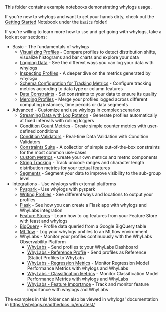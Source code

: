 This folder contains example notebooks demonstrating whylogs usage.

If you're new to whylogs and want to get your hands dirty, check out the [Getting Started](https://nbviewer.org/github/whylabs/whylogs/blob/mainline/python/examples/basic/Getting_Started.ipynb) Notebook under the `basics` folder!

If you're willing to learn more how to use and get going with whylogs, take a look at our sections:

- Basic - The fundamentals of whylogs
  - [Visualizing Profiles](https://nbviewer.org/github/whylabs/whylogs/blob/mainline/python/examples/basic/Notebook_Profile_Visualizer.ipynb) - Compare profiles to detect distribution shifts, visualize histograms and bar charts and explore your data
  - [Logging Data](https://nbviewer.org/github/whylabs/whylogs/blob/mainline/python/examples/basic/Logging_Different_Data.ipynb) - See the different ways you can log your data with whylogs
  - [Inspecting Profiles](https://nbviewer.org/github/whylabs/whylogs/blob/mainline/python/examples/basic/Inspecting_Profiles.ipynb) - A deeper dive on the metrics generated by whylogs
  - [Schema Configuration for Tracking Metrics](https://nbviewer.org/github/whylabs/whylogs/blob/mainline/python/examples/basic/Schema_Configuration.ipynb) - Configure tracking metrics according to data type or column features
  - [Data Constraints](https://nbviewer.org/github/whylabs/whylogs/blob/mainline/python/examples/basic/Metric_Constraints.ipynb) - Set constraints to your data to ensure its quality
  - [Merging Profiles](https://nbviewer.org/github/whylabs/whylogs/blob/mainline/python/examples/basic/Merging_Profiles.ipynb) - Merge your profiles logged across different computing instances, time periods or data segments
- Advanced - Customize and use whylogs in complex scenarios
  - [Streaming Data with Log Rotation](https://nbviewer.org/github/whylabs/whylogs/blob/mainline/python/examples/advanced/Log_Rotation_for_Streaming_Data/Streaming_Data_with_Log_Rotation.ipynb) - Generate profiles automatically at fixed intervals with rolling loggers
  - [Condition Count Metrics](https://nbviewer.org/github/whylabs/whylogs/blob/mainline/python/examples/advanced/Condition_Count_Metrics.ipynb) - Create simple counter metrics with user-defined conditions
  - [Condition Validators](https://nbviewer.org/github/whylabs/whylogs/blob/mainline/python/examples/advanced/Condition_Validators.ipynb) - Real-time Data Validation with Condition Validators
  - [Constraints Suite](https://nbviewer.org/github/whylabs/whylogs/blob/mainline/python/examples/advanced/Constraints_Suite.ipynb) - A collection of simple out-of-the-box constraints for the most common use-cases
  - [Custom Metrics](https://nbviewer.org/github/whylabs/whylogs/blob/mainline/python/examples/advanced/Custom_Metrics.ipynb) - Create your own metrics and metric components
  - [String Tracking](https://nbviewer.org/github/whylabs/whylogs/blob/mainline/python/examples/advanced/String_Tracking.ipynb) - Track unicode ranges and character length distribution metrics for your textual features
  - [Segments](https://nbviewer.org/github/whylabs/whylogs/blob/mainline/python/examples/advanced/Segments.ipynb) - Segment your data to improve visibility to the sub-group level
- Integrations - Use whylogs with external platforms
  - [Pyspark](https://nbviewer.org/github/whylabs/whylogs/blob/mainline/python/examples/integrations/Pyspark_Profiling.ipynb) - Use whylogs with pyspark
  - [Writing Profiles](https://nbviewer.org/github/whylabs/whylogs/blob/mainline/python/examples/integrations/writers/Writing_Profiles.ipynb) - See different ways and locations to output your profiles
  - [Flask](https://nbviewer.org/github/whylabs/whylogs/blob/mainline/python/examples/integrations/flask_streaming/flask_with_whylogs.ipynb) - See how you can create a Flask app with whylogs and WhyLabs integration
  - [Feature Stores](https://nbviewer.org/github/whylabs/whylogs/blob/mainline/python/examples/integrations/Feature_Stores_and_whylogs.ipynb) - Learn how to log features from your Feature Store with feast and whylogs
  - [BigQuery](https://nbviewer.org/github/whylabs/whylogs/blob/mainline/python/examples/integrations/BigQuery_Example.ipynb) - Profile data queried from a Google BigQuery table
  - [MLflow](https://nbviewer.org/github/whylabs/whylogs/blob/mainline/python/examples/integrations/Mlflow_Logging.ipynb) - Log your whylogs profiles to an MLflow environment
  - WhyLabs - Monitor your profiles continuously with the WhyLabs Observability Platform
    - [WhyLabs](https://nbviewer.org/github/whylabs/whylogs/blob/mainline/python/examples/integrations/writers/Writing_to_WhyLabs.ipynb) - Send profiles to your WhyLabs Dashboard
    - [WhyLabs - Reference Profile](https://nbviewer.org/github/whylabs/whylogs/blob/mainline/python/examples/integrations/writers/Writing_Reference_Profiles_to_WhyLabs.ipynb) - Send profiles as Reference (Static) Profiles to WhyLabs
    - [WhyLabs - Regression Metrics](https://nbviewer.org/github/whylabs/whylogs/blob/mainline/python/examples/integrations/writers/Writing_Regression_Performance_Metrics_to_WhyLabs.ipynb) - Monitor Regression Model Performance Metrics with whylogs and WhyLabs
    - [WhyLabs - Classification Metrics](https://nbviewer.org/github/whylabs/whylogs/blob/mainline/python/examples/integrations/writers/Writing_Classification_Performance_Metrics_to_WhyLabs.ipynb) - Monitor Classification Model Performance Metrics with whylogs and WhyLabs
    - [WhyLabs - Feature Importance](https://nbviewer.org/github/whylabs/whylogs/blob/mainline/python/examples/integrations/writers/Writing_Feature_Weights_to_WhyLabs.ipynb) - Track and monitor feature importance with whylogs and WhyLabs

The examples in this folder can also be viewed in whylogs' documentation in https://whylogs.readthedocs.io/en/latest/
